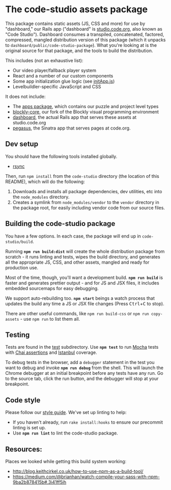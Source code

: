 # The code-studio assets package

This package contains static assets (JS, CSS and more) for use by "dashboard," our Rails app ("dashboard" is [studio.code.org](https://studio.code.org), also known as "Code Studio").  Dashboard consumes a transpiled, concatenated, factored, compressed, mangled distribution version of this package (which it unpacks to `dashboard/public/code-studio-package`).  What you're looking at is the original source for that package, and the tools to build the distribution.

This includes (not an exhaustive list):

* Our video player/fallback player system
* React and a number of our custom components
* Some app initialization glue logic (see [initApp.js](src/js/initApp/initApp.js))
* Levelbuildler-specific JavaScript and CSS

It does not include:

* The [apps package](../apps), which contains our puzzle and project level types
* [blockly-core](../blockly-core), our fork of the Blockly visual programming environment
* [dashboard](../dashboard), the actual Rails app that serves these assets at studio.code.org
* [pegasus](../pegasus), the Sinatra app that serves pages at code.org.

## Dev setup
You should have the following tools installed globally.

* [rsync](https://rsync.samba.org/)

Then, run `npm install` from the `code-studio` directory (the location of this README), which will do the following:

1. Downloads and installs all package dependencies, dev utilities, etc into the `node_modules` directory.
1. Creates a symlink from `node_modules/vendor` to the `vendor` directory in the package root, for easily including vendor code from our source files.

## Building the code-studio package
You have a few options.  In each case, the package will end up in `code-studio/build`.

Running **`npm run build:dist`** will create the whole distribution package from scratch - it runs linting and tests, wipes the build directory, and generates all the appropriate JS, CSS, and other assets, mangled and ready for production use.

Most of the time, though, you'll want a development build.  **`npm run build`** is faster and generates prettier output - and for JS and JSX files, it includes embedded sourcemaps for easy debugging.

We support auto-rebuilding too.  **`npm start`** beings a watch process that updates the build any time a JS or JSX file changes (Press <kbd>Ctrl</kbd>+<kbd>C</kbd> to stop).

There are other useful commands, like `npm run build-css` or `npm run copy-assets` - use `npm run` to list them all.

## Testing

Tests are found in the [test](test) subdirectory.  Use **`npm test`** to run [Mocha](https://mochajs.org/) tests with [Chai assertions](http://chaijs.com/api/assert/) and [Istanbul](https://github.com/gotwarlost/istanbul) coverage.

To debug tests in the browser, add a `debugger` statement in the test you want
to debug and invoke **`npm run debug`** from the shell. This will launch the
Chrome debugger at an initial breakpoint before any tests have any run. Go to
the source tab, click the run button, and the debugger will stop at your
breakpoint.

## Code style

Please follow our [style guide](../STYLEGUIDE.md).  We've set up linting to help:

* If you haven't already, run `rake install:hooks` to ensure our precommit linting is set up.
* Use **`npm run lint`** to lint the code-studio package.

## Resources:

Places we looked while getting this build system working:

* http://blog.keithcirkel.co.uk/how-to-use-npm-as-a-build-tool/
* https://medium.com/@brianhan/watch-compile-your-sass-with-npm-9ba2b878415b#.3i41ff5ih
